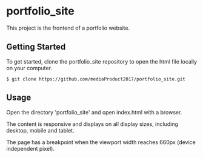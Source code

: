 # portfolio_site

This project is the frontend of a portfolio website.

## Getting Started

To get started, clone the portfolio_site repository to open the html file locally on your computer.

    $ git clone https://github.com/mediaProduct2017/portfolio_site.git
    
## Usage

Open the directory 'portfolio_site' and open index.html with a browser.

The content is responsive and displays on all display sizes, including desktop, mobile and tablet.

The page has a breakpoint when the viewport width reaches 660px (device independent pixel).
